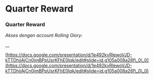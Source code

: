 # Quarter Reward

### Quarter Reward

_Akses dengan account Rolling Glory:_

__

[https://docs.google.com/presentation/d/1e492kvRlewoVJD-kTTDhjjAjCn0jmBPpUsrKFhE0Iqk/edit#slide=id.g105a008a26f\_0\_0](https://docs.google.com/presentation/d/1e492kvRlewoVJD-kTTDhjjAjCn0jmBPpUsrKFhE0Iqk/edit#slide=id.g105a008a26f\_0\_0)
